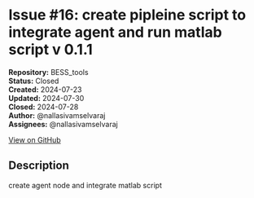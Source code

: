 # Issue #16: create pipleine script to integrate agent and run matlab script v 0.1.1

**Repository:** BESS_tools  
**Status:** Closed  
**Created:** 2024-07-23  
**Updated:** 2024-07-30  
**Closed:** 2024-07-28  
**Author:** @nallasivamselvaraj  
**Assignees:** @nallasivamselvaraj  

[View on GitHub](https://github.com/Simtestlab/BESS_tools/issues/16)

## Description

create agent node and integrate matlab script